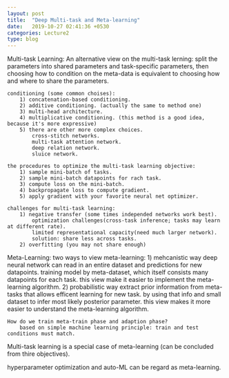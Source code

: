```yaml
---
layout: post
title:  "Deep Multi-task and Meta-learning"
date:   2019-10-27 02:41:36 +0530
categories: Lecture2
type: blog
---
```

Multi-task Learning:
    An alternative view on the multi-task lerning: split the parameters into shared parameters and task-specific parameters, then choosing how to condition on the meta-data is equivalent to choosing how and where to share the parameters.

    conditioning (some common choises):
        1) concatenation-based conditioning.
        2) additive conditioning. (actually the same to method one)
        3) multi-head architecture.
        4) multiplicative conditioning. (this method is a good idea, because it's more expressive)
        5) there are other more complex choices.
            cross-stitch networks.
            multi-task attention network.
            deep relation network.
            sluice network.
    
    the procedures to optimize the multi-task learning objective:
        1) sample mini-batch of tasks.
        2) sample mini-batch datapoints for rach task.
        3) compute loss on the mini-batch.
        4) backpropagate loss to compute gradient.
        5) apply gradient with your favorite neural net optimizer.

    challenges for multi-task learning:
        1) negative transfer (some times independed networks work best).
            optimization challenges(cross-task inference; tasks may learn at different rate).
            limited representational capacity(need much larger network).
            solution: share less across tasks.
        2) overfitting (you may not share enough)

Meta-Learning:
    two ways to view meta-learning:
        1) mehcanistic way
            deep neural network can read in an entire dataset and predictions for new datapoints.
            training model by meta-dataset, which itself consists many datapoints for each task.
            this view make it easier to implement the meta-learning algorithm.
        2) probabilistic way
            extract prior information from meta-tasks that allows efficent learning for new task.
            by using that info and small dataset to infer most likely posterior parameter.
            this view makes it more easier to understand the meta-learning algorithm.
    
    How do we train meta-train phase and adaption phase?
        based on simple machine learning principle: train and test conditions must match.

Multi-task learning is a special case of meta-learning (can be concluded from thire objectives).

hyperparameter optimization and auto-ML can be regard as meta-learning.